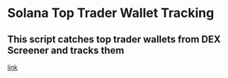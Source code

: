 # Solana Top Trader Wallet Tracking


## This script catches top trader wallets from DEX Screener and tracks them

[link](https://github.com/0xluckyray/solana_wallet-track/blob/main/Solana_wallet_track.mp4)



